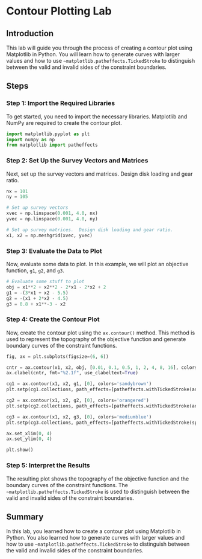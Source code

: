 # Contour Plotting Lab

## Introduction

This lab will guide you through the process of creating a contour plot using Matplotlib in Python. You will learn how to generate curves with larger values and how to use `~matplotlib.patheffects.TickedStroke` to distinguish between the valid and invalid sides of the constraint boundaries.

## Steps

### Step 1: Import the Required Libraries

To get started, you need to import the necessary libraries. Matplotlib and NumPy are required to create the contour plot.

```python
import matplotlib.pyplot as plt
import numpy as np
from matplotlib import patheffects
```

### Step 2: Set Up the Survey Vectors and Matrices

Next, set up the survey vectors and matrices. Design disk loading and gear ratio.

```python
nx = 101
ny = 105

# Set up survey vectors
xvec = np.linspace(0.001, 4.0, nx)
yvec = np.linspace(0.001, 4.0, ny)

# Set up survey matrices.  Design disk loading and gear ratio.
x1, x2 = np.meshgrid(xvec, yvec)
```

### Step 3: Evaluate the Data to Plot

Now, evaluate some data to plot. In this example, we will plot an objective function, `g1`, `g2`, and `g3`.

```python
# Evaluate some stuff to plot
obj = x1**2 + x2**2 - 2*x1 - 2*x2 + 2
g1 = -(3*x1 + x2 - 5.5)
g2 = -(x1 + 2*x2 - 4.5)
g3 = 0.8 + x1**-3 - x2
```

### Step 4: Create the Contour Plot

Now, create the contour plot using the `ax.contour()` method. This method is used to represent the topography of the objective function and generate boundary curves of the constraint functions.

```python
fig, ax = plt.subplots(figsize=(6, 6))

cntr = ax.contour(x1, x2, obj, [0.01, 0.1, 0.5, 1, 2, 4, 8, 16], colors='black')
ax.clabel(cntr, fmt="%2.1f", use_clabeltext=True)

cg1 = ax.contour(x1, x2, g1, [0], colors='sandybrown')
plt.setp(cg1.collections, path_effects=[patheffects.withTickedStroke(angle=135)])

cg2 = ax.contour(x1, x2, g2, [0], colors='orangered')
plt.setp(cg2.collections, path_effects=[patheffects.withTickedStroke(angle=60, length=2)])

cg3 = ax.contour(x1, x2, g3, [0], colors='mediumblue')
plt.setp(cg3.collections, path_effects=[patheffects.withTickedStroke(spacing=7)])

ax.set_xlim(0, 4)
ax.set_ylim(0, 4)

plt.show()
```

### Step 5: Interpret the Results

The resulting plot shows the topography of the objective function and the boundary curves of the constraint functions. The `~matplotlib.patheffects.TickedStroke` is used to distinguish between the valid and invalid sides of the constraint boundaries.

## Summary

In this lab, you learned how to create a contour plot using Matplotlib in Python. You also learned how to generate curves with larger values and how to use `~matplotlib.patheffects.TickedStroke` to distinguish between the valid and invalid sides of the constraint boundaries.
